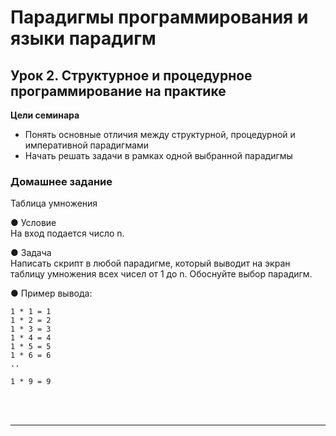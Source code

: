 # Парадигмы программирования и языки парадигм
## Урок 2. Структурное и процедурное программирование на практике
**Цели семинара**
- Понять основные отличия между структурной, процедурной и императивной парадигмами
- Начать решать задачи в рамках одной выбранной парадигмы
### Домашнее задание
Таблица умножения

● Условие <br>
На вход подается число n.

● Задача <br>
Написать скрипт в любой парадигме, который выводит на экран таблицу умножения всех чисел от 1 до n.
Обоснуйте выбор парадигм.

● Пример вывода:
```
1 * 1 = 1
1 * 2 = 2
1 * 3 = 3
1 * 4 = 4
1 * 5 = 5
1 * 6 = 6
..

1 * 9 = 9

```


<br><br><hr><br>
